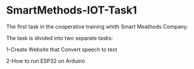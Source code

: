 # SmartMethods-IOT-Task1

The first task in the cooperative training whith Smart Meathods Company.

The task is divided into two separate tasks:

1-Create Website that Convert speech to text

2-How to run ESP32 on Arduino
